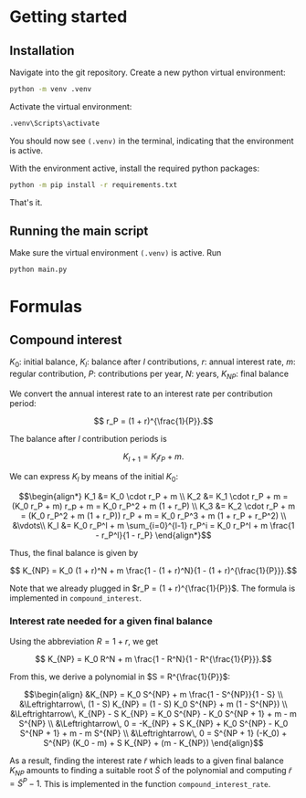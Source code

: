 # Getting started
## Installation
Navigate into the git repository.
Create a new python virtual environment:
```bash
python -m venv .venv
```
Activate the virtual environment:
```bash
.venv\Scripts\activate
```
You should now see `(.venv)` in the terminal, indicating that the environment is active.

With the environment active, install the required python packages:
```bash
python -m pip install -r requirements.txt
```
That's it.

## Running the main script
Make sure the virtual environment `(.venv)` is active.
Run
```bash
python main.py
```

# Formulas
## Compound interest

$K_0$: initial balance,
$K_l$: balance after $l$ contributions,
$r$: annual interest rate,
$m$: regular contribution,
$P$: contributions per year,
$N$: years,
$K_{NP}$: final balance

We convert the annual interest rate to an interest rate per contribution period:
```math
    r_P = (1 + r)^{\frac{1}{P}}.
```
The balance after $l$ contribution periods is
```math
    K_{l+1} = K_l r_P + m.
```
We can express $K_l$ by means of the initial $K_0$:
```math
\begin{align*}
    K_1 &= K_0 \cdot r_P + m \\
    K_2 &= K_1 \cdot r_P + m
        = (K_0 r_P + m) r_p + m
        = K_0 r_P^2 + m (1 + r_P) \\
    K_3 &= K_2 \cdot r_P + m
        = (K_0 r_P^2 + m (1 + r_P)) r_P + m
        = K_0 r_P^3 + m (1 + r_P + r_P^2) \\
    &\vdots\\
    K_l &= K_0 r_P^l + m \sum_{i=0}^{l-1} r_P^i
        = K_0 r_P^l + m \frac{1 - r_P^l}{1 - r_P}
\end{align*}
```
Thus, the final balance is given by
```math
    K_{NP} = K_0 (1 + r)^N + m \frac{1 - (1 + r)^N}{1 - (1 + r)^{\frac{1}{P}}}.
```
Note that we already plugged in $r_P = (1 + r)^{\frac{1}{P}}$.
The formula is implemented in `compound_interest`.

### Interest rate needed for a given final balance
Using the abbreviation $R = 1 + r$, we get
```math
    K_{NP} = K_0 R^N + m \frac{1 - R^N}{1 - R^{\frac{1}{P}}}.
```
From this, we derive a polynomial in $S = R^{\frac{1}{P}}$:
```math
\begin{align}
    &K_{NP} = K_0 S^{NP} + m \frac{1 - S^{NP}}{1 - S} \\
    &\Leftrightarrow\, (1 - S) K_{NP} = (1 - S) K_0 S^{NP} + m (1 - S^{NP}) \\
    &\Leftrightarrow\, K_{NP} - S K_{NP} = K_0 S^{NP} - K_0 S^{NP + 1} + m - m S^{NP} \\
    &\Leftrightarrow\, 0 = -K_{NP} + S K_{NP} + K_0 S^{NP} - K_0 S^{NP + 1} + m - m S^{NP} \\
    &\Leftrightarrow\, 0 = S^{NP + 1} (-K_0) + S^{NP} (K_0 - m) + S K_{NP} + (m - K_{NP})
\end{align}
```
As a result, finding the interest rate $\tilde{r}$ which leads to a given final balance $K_{NP}$
amounts to finding a suitable root $\tilde{S}$ of the polynomial
and computing $\tilde{r} = \tilde{S}^P - 1$.
This is implemented in the function `compound_interest_rate`.

